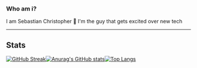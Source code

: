 ### Who am i?

I am Sebastian Christopher 👋 I'm the guy that gets excited over new tech

---

## Stats

[![GitHub Streak](http://github-readme-streak-stats.herokuapp.com?user=SebastianCCC&theme=react&hide_border=true&background=DD272700)](https://git.io/streak-stats)[![Anurag's GitHub stats](https://github-readme-stats.vercel.app/api?username=SebastianCCC&count_private=true&show_icons=true&theme=react&hide_border=true&bg_color=000000&hide_title=true)](https://github.com/anuraghazra/github-readme-stats)[![Top Langs](https://github-readme-stats.vercel.app/api/top-langs/?username=SebastianCCC&layout=compact&theme=react&hide_border=true&bg_color=000000&hide_title=true)](https://github.com/anuraghazra/github-readme-stats)

<!--
**SebastianCCC/SebastianCCC** is a ✨ _special_ ✨ repository because its `README.md` (this file) appears on your GitHub profile.

Here are some ideas to get you started:

- 🔭 I’m currently working on ...
- 🌱 I’m currently learning ...
- 👯 I’m looking to collaborate on ...
- 🤔 I’m looking for help with ...
- 💬 Ask me about ...
- 📫 How to reach me: ...
- 😄 Pronouns: ...
- ⚡ Fun fact: ...
-->
